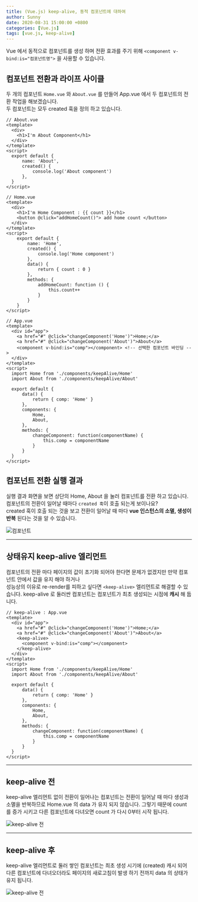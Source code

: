 ```yaml
---
title: (Vue.js) keep-alive, 동적 컴포넌트에 대하여
author: Sunny
date: 2020-08-31 15:00:00 +0800
categories: [Vue.js]
tags: [vue.js, keep-alive]
---
```


Vue 에서 동적으로 컴포넌트를 생성 하며 전환 효과를 주기 위해 `<component v-bind:is="컴포넌트명">` 을 사용할 수 있습니다.

컴포넌트 전환과 라이프 사이클
----------------
두 개의 컴포넌트 `Home.vue` 와 `About.vue` 를 만들어 App.vue 에서 두 컴포넌트의 전환 작업을 해보겠습니다. <br/>
두 컴포넌트는 모두 created 훅을 정의 하고 있습니다.

```vue
// About.vue
<template>
  <div>
    <h1>I'm About Component</h1>
  </div>
</template>
<script>
  export default {
      name: 'About',
      created() {
          console.log('About component')
      },
  }
</script>
```

```vue
// Home.vue
<template>
  <div>
    <h1>I'm Home Component : {{ count }}</h1>
    <button @click="addHomeCount()"> add home count </button>
  </div>
</template>
<script>
    export default {
        name: 'Home',
        created() {
            console.log('Home component')
        },
        data() {
            return { count : 0 }
        },
        methods: {
            addHomeCount: function () {
                this.count++
            }
        }
    }
</script>
```

```vue
// App.vue
<template>
  <div id="app">
    <a href="#" @click="changeComponent('Home')">Home;</a>
    <a href="#" @click="changeComponent('About')">About</a>
    <component v-bind:is="comp"></component> <!-- 선택한 컴포넌트 바인딩 -->
  </div>
</template>
<script>
  import Home from './components/keepAlive/Home'
  import About from './components/keepAlive/About'

  export default {
      data() {
          return { comp: 'Home' }
      },
      components: {
          Home,
          About,
      },
      methods: {
          changeComponent: function(componentName) {
              this.comp = componentName
          }
      }
  }
</script>
```

컴포넌트 전환 실행 결과
----------------
실행 결과 화면을 보면 상단의 Home, About 을 눌러 컴포넌트를 전환 하고 있습니다. <br/>
컴포넌트의 전환이 일어날 때마다 `created 훅`이 호출 되는게 보이나요? <br/>
created 훅이 호출 되는 것을 보고 전환이 일어날 때 마다 **vue 인스턴스의 소멸, 생성이 반복** 된다는 것을 알 수 있습니다. <br/>

![컴포넌트](/assets/post/0901-dynamic-component.gif)

***

상태유지 keep-alive 엘리먼트
----------------
컴포넌트의 전환 마다 페이지의 값이 초기화 되어야 한다면 문제가 없겠지만 만약 컴포넌트 안에서 값을 유지 해야 하거나 <br/>
성능상의 이유로 re-render를 피하고 싶다면 `<keep-alive>` 엘리먼트로 해결할 수 있습니다.
keep-alive 로 둘러싼 컴포넌트는 컴포넌트가 최초 생성되는 시점에 **캐시** 해 둡니다.
 
```vue
// keep-alive : App.vue
<template>
  <div id="app">
    <a href="#" @click="changeComponent('Home')">Home;</a>
    <a href="#" @click="changeComponent('About')">About</a>
    <keep-alive>
      <component v-bind:is="comp"></component> 
    </keep-alive>
  </div>
</template>
<script>
  import Home from './components/keepAlive/Home'
  import About from './components/keepAlive/About'

  export default {
      data() {
          return { comp: 'Home' }
      },
      components: {
          Home,
          About,
      },
      methods: {
          changeComponent: function(componentName) {
              this.comp = componentName
          }
      }
  }
</script>
```

***

keep-alive 전
----------------
keep-alive 엘리먼트 없이 전환이 일어나는 컴포넌트는 전환이 일어날 때 마다 생성과 소멸을 반복하므로 Home.vue 의 data 가 유지 되지 않습니다.
그렇기 때문에 count 를 증가 시키고 다른 컴포넌트에 다녀오면 count 가 다시 0부터 시작 됩니다.

![keep-alive 전](/assets/post/0901-dynamic-component-count.gif)

***

keep-alive 후
----------------
keep-alive 엘리먼트로 둘러 쌓인 컴포넌트는 최초 생성 시기에 (created) 캐시 되어 다른 컴포넌트에 다녀오더라도 
페이지의 새로고침이 발생 하기 전까지 data 의 상태가 유지 됩니다.

![keep-alive 전](/assets/post/0901-dynamic-component-keep.gif "keep-alive 후")
